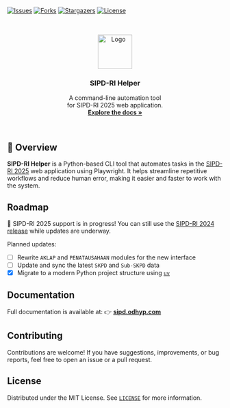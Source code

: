 [![Issues][issues-shield]][issues-url]
[![Forks][forks-shield]][forks-url]
[![Stargazers][stars-shield]][stars-url]
[![License][license-shield]][license-url]

[issues-shield]: https://img.shields.io/github/issues/odhyp/sipd-ri.svg?style=for-the-badge
[issues-url]: https://github.com/odhyp/sipd-ri/issues
[forks-shield]: https://img.shields.io/github/forks/odhyp/sipd-ri.svg?style=for-the-badge
[forks-url]: https://github.com/odhyp/sipd-ri/network/members
[stars-shield]: https://img.shields.io/github/stars/odhyp/sipd-ri.svg?style=for-the-badge
[stars-url]: https://github.com/odhyp/sipd-ri/stargazers
[license-shield]: https://img.shields.io/github/license/odhyp/sipd-ri.svg?style=for-the-badge
[license-url]: https://github.com/odhyp/sipd-ri/blob/master/LICENSE

<br />
<br />
<div align="center">
  <a href="https://github.com/odhyp/sipd-ri">
    <img src="docs/assets/logo.png" alt="Logo" width="auto" height="80">
  </a>

  <h3 align="center">SIPD-RI Helper</h3>
  
  <p align="center">
    A command-line automation tool <br /> for SIPD-RI 2025 web application.
    <br />
    <a href="https://odhyp.github.io/sipd-ri/"><strong>Explore the docs »</strong></a>
  </p>
</div>
<br />

## 🚀 Overview

**SIPD-RI Helper** is a Python-based CLI tool that automates tasks in the [SIPD-RI 2025](https://sipd.kemendagri.go.id/landing) web application using Playwright. It helps streamline repetitive workflows and reduce human error, making it easier and faster to work with the system.

## Roadmap

🚧 SIPD-RI 2025 support is in progress! You can still use the [SIPD-RI 2024 release](https://github.com/odhyp/sipd-ri/releases) while updates are underway.

Planned updates:

- [ ] Rewrite `AKLAP` and `PENATAUSAHAAN` modules for the new interface
- [ ] Update and sync the latest `SKPD` and `Sub-SKPD` data
- [x] Migrate to a modern Python project structure using [`uv`](https://github.com/astral-sh/uv)

## Documentation

Full documentation is available at: 👉 **[sipd.odhyp.com](https://sipd.odhyp.com/)**

## Contributing

Contributions are welcome! If you have suggestions, improvements, or bug reports, feel free to open an issue or a pull request.

## License

Distributed under the MIT License. See [`LICENSE`](LICENSE) for more information.
